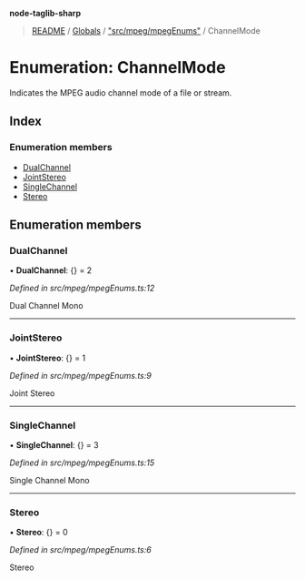 **node-taglib-sharp**

> [README](../README.md) / [Globals](../globals.md) / ["src/mpeg/mpegEnums"](../modules/_src_mpeg_mpegenums_.md) / ChannelMode

# Enumeration: ChannelMode

Indicates the MPEG audio channel mode of a file or stream.

## Index

### Enumeration members

* [DualChannel](_src_mpeg_mpegenums_.channelmode.md#dualchannel)
* [JointStereo](_src_mpeg_mpegenums_.channelmode.md#jointstereo)
* [SingleChannel](_src_mpeg_mpegenums_.channelmode.md#singlechannel)
* [Stereo](_src_mpeg_mpegenums_.channelmode.md#stereo)

## Enumeration members

### DualChannel

•  **DualChannel**: {} = 2

*Defined in src/mpeg/mpegEnums.ts:12*

Dual Channel Mono

___

### JointStereo

•  **JointStereo**: {} = 1

*Defined in src/mpeg/mpegEnums.ts:9*

Joint Stereo

___

### SingleChannel

•  **SingleChannel**: {} = 3

*Defined in src/mpeg/mpegEnums.ts:15*

Single Channel Mono

___

### Stereo

•  **Stereo**: {} = 0

*Defined in src/mpeg/mpegEnums.ts:6*

Stereo
